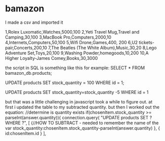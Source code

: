# bamazon

I made a csv and imported it

1,Rolex Luxomatic,Watches,5000,100
2,Yeti Travel Mug,Travel and Camping,30,100
3,MacBook Pro,Computers,2000,10
4,Internets,Computers,50,100
5,Wifi Drone,Games,400, 200 
6,U2 tickets- pair,Concerts,200,10
7,The Beatles (The White Album),Music,30,20
8,Lego Adventure Set,Toys,20,100
9,Washing Powder,homegoods,10,200
10,A Higher Loyalty-James Comey,Books,30,3000

the script in SQL is something like this for example:
SELECT * FROM bamazon_db.products;

UPDATE products SET stock_quantity = 100 WHERE id = 1;

UPDATE products SET stock_quantity=stock_quantity -5 WHERE id = 1

but that was a little challenging in javascript took a while to figure out. at first i updated the table to my subtracted 
quantity.
but then I worked out the equation:
   //determine is quantity exists
            if(chosenItem.stock_quantity >= parseInt(answer.quantity)){
                connection.query(
                    "UPDATE products SET ? WHERE ?",
                [
                    {//HOW TO SUBTRACT - needed to remember the name of the var 
                        stock_quantity:chosenItem.stock_quantity-parseInt(answer.quantity)
                    },
                    {
                        id:chosenItem.id
                    }
                ],
